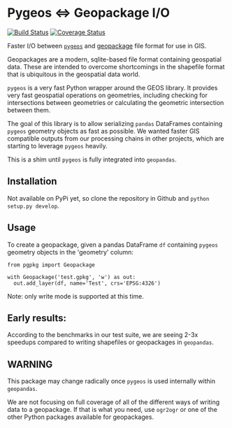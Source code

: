 # Pygeos <=> Geopackage I/O

[![Build Status](https://travis-ci.org/brendan-ward/pgpkg.svg?branch=master)](https://travis-ci.org/brendan-ward/pgpkg)
[![Coverage Status](https://coveralls.io/repos/github/brendan-ward/pgpkg/badge.svg?branch=master)](https://coveralls.io/github/brendan-ward/pgpkg?branch=master)

Faster I/O between [`pygeos`](https://github.com/pygeos/pygeos) and [geopackage](https://www.geopackage.org/) file format for use in GIS.

Geopackages are a modern, sqlite-based file format containing geospatial data. These are intended to overcome shortcomings in the shapefile format that is ubiquitous in the geospatial data world.

`pygeos` is a very fast Python wrapper around the GEOS library. It provides very fast geospatial operations on geometries, including checking for intersections between geometries or calculating the geometric intersection between them.

The goal of this library is to allow serializing `pandas` DataFrames containing `pygeos` geometry objects as fast as possible. We wanted faster GIS compatible outputs from our processing chains in other projects, which are starting to leverage `pygeos` heavily.

This is a shim until `pygeos` is fully integrated into `geopandas`.

## Installation

Not available on PyPi yet, so clone the repository in Github and `python setup.py develop`.

## Usage

To create a geopackage, given a pandas DataFrame `df` containing `pygeos` geometry objects in the 'geometry' column:

```
from pgpkg import Geopackage

with Geopackage('test.gpkg', 'w') as out:
  out.add_layer(df, name='Test', crs='EPSG:4326')
```

Note: only write mode is supported at this time.

## Early results:

According to the benchmarks in our test suite, we are seeing 2-3x speedups compared to writing shapefiles or geopackages in `geopandas`.

## WARNING

This package may change radically once `pygeos` is used internally within `geopandas`.

We are not focusing on full coverage of all of the different ways of writing data to a geopackage. If that is what you need, use `ogr2ogr` or one of the other Python packages available for geopackages.
